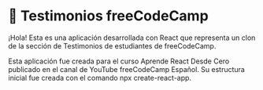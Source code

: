 # 📌 Testimonios freeCodeCamp
¡Hola! Esta es una aplicación desarrollada con React que representa un clon de la sección de Testimonios de estudiantes de freeCodeCamp.

Esta aplicación fue creada para el curso Aprende React Desde Cero publicado en el canal de YouTube freeCodeCamp Español. Su estructura inicial fue creada con el comando npx create-react-app.
